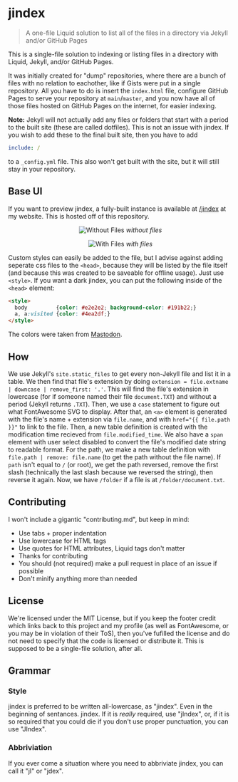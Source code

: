 # jindex

> A one-file Liquid solution to list all of the files in a directory via Jekyll and/or GitHub Pages

This is a single-file solution to indexing or listing files in a directory with Liquid, Jekyll, and/or GitHub Pages.

It was initially created for "dump" repositories, where there are a bunch of files with no relation to eachother, like if Gists were put in a single repository. All you have to do is insert the `index.html` file, configure GitHub Pages to serve your repository at `main`/`master`, and you now have all of those files hosted on GitHub Pages on the internet, for easier indexing.

**Note:** Jekyll will not actually add any files or folders that start with a period to the built site (these are called dotfiles). This is not an issue with jindex. If you wish to add these to the final built site, then you have to add

```yml
include: /
```

to a `_config.yml` file. This also won't get built with the site, but it will still stay in your repository.

## Base UI

If you want to preview jindex, a fully-built instance is available at [/jindex](https://ethanmcbloxxer.github.io/jindex/) at my website. This is hosted off of this repository.

<div align="center">

![Without Files](https://bloxxing.is-ne.at/5ufXgT.png)
*without files*

![With Files](https://bloxxing.is-ne.at/Mgxy6Z.png)
*with files*

</div>

Custom styles can easily be added to the file, but I advise against adding seperate css files to the `<head>`, because they will be listed by the file itself (and because this was created to be saveable for offline usage). Just use `<style>`. If you want a dark jindex, you can put the following inside of the `<head>` element:

```html
<style>
  body         {color: #e2e2e2; background-color: #191b22;}
  a, a:visited {color: #4ea2df;}
</style>
```

The colors were taken from [Mastodon](https://joinmastodon.org/).

## How
We use Jekyll's `site.static_files` to get every non-Jekyll file and list it in a table. We then find that file's extension by doing `extension = file.extname | downcase | remove_first: '.'`. This will find the file's extension in lowercase (for if someone named their file `document.TXT`) and without a period (Jekyll returns `.TXT`). Then, we use a `case` statement to figure out what FontAwesome SVG to display. After that, an `<a>` element is generated with the file's name + extension via `file.name`, and with `href="{{ file.path }}"` to link to the file. Then, a new table definition is created with the modification time recieved from `file.modified_time`. We also have a `span` element with user select disabled to convert the file's modified date string to readable format. For the path, we make a new table definition with `file.path | remove: file.name` (to get the path without the file name). If `path` isn't equal to `/` (or root), we get the path reversed, remove the first slash (technically the last slash because we reversed the string), then reverse it again. Now, we have `/folder` if a file is at `/folder/document.txt`.

## Contributing
I won't include a gigantic "contributing\.md", but keep in mind:

* Use tabs + proper indentation
* Use lowercase for HTML tags
* Use quotes for HTML attributes, Liquid tags don't matter
* Thanks for contributing
* You should (not required) make a pull request in place of an issue if possible
* Don't minify anything more than needed

## License
We're licensed under the MIT License, but if you keep the footer credit which links back to this project and my profile (as well as FontAwesome, or you may be in violation of their ToS), then you've fufilled the license and do not need to specify that the code is licensed or distribute it. This is supposed to be a single-file solution, after all.

## Grammar

### Style
jindex is preferred to be written all-lowercase, as "jindex". Even in the beginning of sentances. jindex. If it is *really* required, use "jIndex", or, if it is so required that you could die if you don't use proper punctuation, you can use "JIndex".

### Abbriviation
If you ever come a situation where you need to abbriviate jindex, you can call it "jI" or "jdex".
